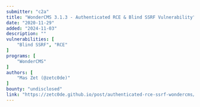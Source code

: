 ```yaml
---
submitter: "c2a"
title: "WonderCMS 3.1.3 - Authenticated RCE & Blind SSRF Vulnerability"
date: "2020-11-29"
added: "2024-11-03"
description: ""
vulnerabilities: [
    "Blind SSRF", "RCE"
]
programs: [
    "WonderCMS"
]
authors: [
    "Mas Zet (@zetc0de)"
]
bounty: "undisclosed"
link: "https://zetc0de.github.io/post/authenticated-rce-ssrf-wondercms/"
---
```





